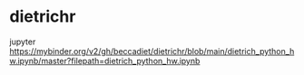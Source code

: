 # dietrichr
jupyter
https://mybinder.org/v2/gh/beccadiet/dietrichr/blob/main/dietrich_python_hw.ipynb/master?filepath=dietrich_python_hw.ipynb

